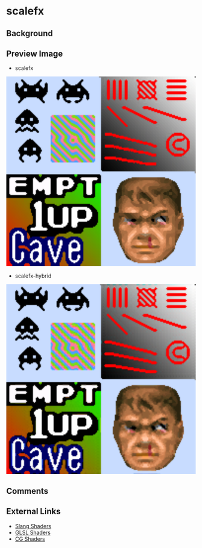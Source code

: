 # scalefx

## Background

## Preview Image

* scalefx

![](../image/shader/scalefx/scalefx.png)

* scalefx-hybrid

![](../image/shader/scalefx/scalefx-hybrid.png)

## Comments

## External Links

* [Slang Shaders](https://github.com/libretro/slang-shaders)
* [GLSL Shaders](https://github.com/libretro/glsl-shaders)
* [CG Shaders](https://github.com/libretro/common-shaders)
